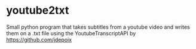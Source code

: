 # youtube2txt
Small python program that takes subtitles from a youtube video and writes them on a .txt file using the YoutubeTranscriptAPI by https://github.com/jdepoix
